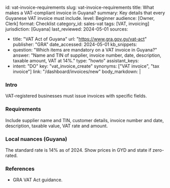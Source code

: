id: vat-invoice-requirements
slug: vat-invoice-requirements
title: What makes a VAT-compliant invoice in Guyana?
summary: Key details that every Guyanese VAT invoice must include.
level: Beginner
audience: [Owner, Clerk]
format: Checklist
category_id: sales-vat
tags: [VAT, invoicing]
jurisdiction: [Guyana]
last_reviewed: 2024-05-01
sources:
  - title: "VAT Act of Guyana"
    url: "https://www.gra.gov.gy/vat-act"
    publisher: "GRA"
    date_accessed: 2024-05-01
kb_snippets:
  - question: "Which items are mandatory on a VAT invoice in Guyana?"
    answer: "Name and TIN of supplier, invoice number, date, description, taxable amount, VAT at 14%."
    type: "howto"
assistant_keys:
  - intent: "DO"
    key: "vat_invoice_create"
    synonyms: ["VAT invoice", "tax invoice"]
    link: "/dashboard/invoices/new"
body_markdown: |
  ### Intro
  VAT-registered businesses must issue invoices with specific fields.

  ### Requirements
  Include supplier name and TIN, customer details, invoice number and date, description, taxable value, VAT rate and amount.

  ### Local nuances (Guyana)
  The standard rate is 14% as of 2024. Show prices in GYD and state if zero-rated.

  ### References
  - GRA VAT Act guidance.
